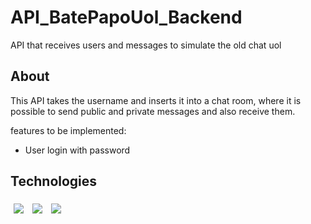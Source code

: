 # API_BatePapoUol_Backend

API that receives users and messages to simulate the old chat uol

## About

This API takes the username and inserts it into a chat room, where it is possible to send public and private messages and also receive them.

features to be implemented:

* User login with password

## Technologies
<p>
<img style='margin: 5px;' src='https://img.shields.io/badge/node.js-6DA55F?style=for-the-badge&logo=node.js&logoColor=white'>
<img style='margin: 5px;' src='https://img.shields.io/badge/express.js-%23404d59.svg?style=for-the-badge&logo=express&logoColor=%2361DAFB'>
<img style='margin: 5px;' src='https://img.shields.io/badge/MongoDB-%234ea94b.svg?style=for-the-badge&logo=mongodb&logoColor=white'>
</p>
